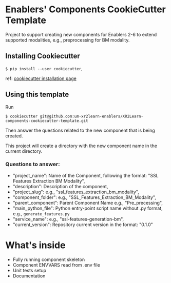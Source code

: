 # Enablers' Components CookieCutter Template

Project to support creating new components for Enablers 2-6 to extend supported modalities, e.g., preprocessing for BM modality.

## Installing Cookiecutter

`$ pip install --user cookiecutter`,

ref: [cookiecutter installation page](https://cookiecutter.readthedocs.io/en/latest/installation.html)

## Using this template

Run 

`$ cookiecutter git@github.com:um-xr2learn-enablers/XR2Learn-components-cookiecutter-template.git`

Then answer the questions related to the new component that is being created.

This project will create a directory with the new component name in the current directory.

### Questions to answer:
  - "project_name": Name of the Component, following the format: "SSL Features Extraction BM Modality",
  - "description": Description of the component,
  - "project_slug": e.g., "ssl_features_extraction_bm_modality",
  - "component_folder": e.g., "SSL_Features_Extraction_BM_Modality",
  - "parent_component": Parent Component Name e.g., "Pre_precessing",
  - "main_python_file": Python entry-point script name without .py format, e.g., `generate_features.py`
  - "service_name": e.g., "ssl-features-generation-bm",
  - "current_version": Repository current version in the format: "0.1.0"



# What's inside

* Fully running component skeleton
* Component ENVVARS read from .env file
* Unit tests setup
* Documentation

